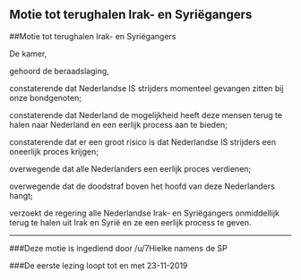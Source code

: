## Motie tot terughalen Irak- en Syriëgangers 
 
##Motie tot terughalen Irak- en Syriëgangers

De kamer,

gehoord de beraadslaging,

constaterende dat Nederlandse IS strijders momenteel gevangen zitten bij onze bondgenoten;

constaterende dat Nederland de mogelijkheid heeft deze mensen terug te halen naar Nederland en een eerlijk process aan te bieden;

constaterende dat er een groot risico is dat Nederlandse IS strijders een oneerlijk proces krijgen;

overwegende dat alle Nederlanders een eerlijk proces verdienen;

overwegende dat de doodstraf boven het hoofd van deze Nederlanders hangt;

verzoekt de regering alle Nederlandse Irak- en Syriëgangers onmiddellijk terug te halen uit Irak en Syrië en ze een eerlijk process te geven.

---

###Deze motie is ingediend door /u/7Hielke namens de SP

###De eerste lezing loopt tot en met 23-11-2019